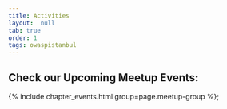 ```yaml
---
title: Activities
layout:  null
tab: true
order: 1
tags: owaspistanbul
---
```


## Check our Upcoming Meetup Events:

 {% include chapter_events.html group=page.meetup-group %}; 
